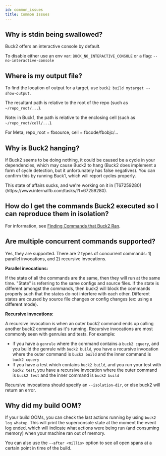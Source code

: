 ```yaml
---
id: common_issues
title: Common Issues
---
```


## Why is stdin being swallowed?

Buck2 offers an interactive console by default.

To disable either use an env var: `BUCK_NO_INTERACTIVE_CONSOLE` or a flag: `--no-interactive-console`

## Where is my output file?

To find the location of output for a target, use `buck2 build mytarget --show-output`.

The resultant path is relative to the root of the repo (such as `~/repo_root/...`).

Note: in Buck1, the path is  relative to the enclosing cell (such as `~/repo_root/cell/...`).

<FbInternalOnly>
For Meta, repo_root = fbsource, cell = fbcode/fbobjc/...
</FbInternalOnly>

## Why is Buck2 hanging?

If Buck2 seems to be doing nothing, it could be caused be a cycle in your dependencies, which may cause Buck2 to hang (Buck2 does implement a form of cycle detection, but it unfortunately has false negatives). You can confirm this by running Buck1, which will report cycles properly.

<FbInternalOnly>
This state of affairs sucks, and we're working on it in [T67259280](https://www.internalfb.com/tasks/?t=67259280).
</FbInternalOnly>

## How do I get the commands Buck2 executed so I can reproduce them in isolation?

For information, see [Finding Commands that Buck2 Ran](../../developers/what-ran.md).

## Are multiple concurrent commands supported?

Yes, they are supported. There are 2 types of concurrent commands: 1) parallel invocations, and 2) recursive invocations.

**Parallel invocations:**

If the state of all the commands are the same, then they will run at the same time. "State" is referring to the same configs and source files. If the state is different amongst the commands, then buck2 will block the commands properly such that the states do not interfere with each other. Different states are caused by source file changes or config changes (ex: using a different mode).

**Recursive invocations:**

A recursive invocation is when an outer buck2 command ends up calling another buck2 command as it's running. Recursive invocations are most commonly seen with genrules and tests. For example:
* If you have a `genrule` where the command contains a `buck2 cquery`, and you build the genrule with `buck2 build`, you have a recursive invocation where the outer command is `buck2 build` and the inner command is `buck2 cquery`
* If you have a test which contains `buck2 build`, and you run your test with `buck2 test`, you have a recursive invocation where the outer command is `buck2 test` and the inner command is `buck2 build`

Recursive invocations should specify an `--isolation-dir`, or else buck2 will return an error.

## Why did my build OOM?

If your build OOMs, you can check the last actions running by using `buck2 log whatup`. This will print the superconsole state at the moment the event log ended, which will indicate what actions were being run (and consuming memory) when your machine ran out of memory.

You can also use the `--after <millis>` option to see all open spans at a certain point in time of the build.
